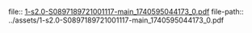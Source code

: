 file:: [1-s2.0-S0897189721001117-main_1740595044173_0.pdf](../assets/1-s2.0-S0897189721001117-main_1740595044173_0.pdf)
file-path:: ../assets/1-s2.0-S0897189721001117-main_1740595044173_0.pdf
